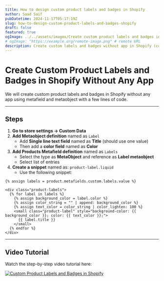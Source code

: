 ```yaml
---
title: How to design custom product labels and badges in Shopify
author: Saad Saif
pubDatetime: 2024-11-17T05:17:19Z
slug: how-to-design-custom-product-labels-and-badges-shopify
draft: false
featured: true
ogImage: ../../assets/images/Create custom product labels and badges in Shopify without any app.png # src/assets/images/example.png
# ogImage: "https://example.org/remote-image.png" # remote URL
description: Create custom labels and badges without app in Shopify (code snippet given).
---
```


# Create Custom Product Labels and Badges in Shopify Without Any App

We will create custom product labels and badges in Shopify without any app using metafield and metaobject with a few lines of code.

---

## Steps

1. **Go to store settings → Custom Data**
2. **Add Metaobject definition** named as `Label`
   - Add **Single line text field** named as **Title** (should use one value)
   - Then add a **color field** named as **Color**
3. **Add Products Metafield definition** named as `Labels`
   - Select the type as **MetaObject** and reference as **Label metaobject**
   - Select list of entries
4. **Create a snippet** named as: `product-label.liquid`
   - Use the following snippet:

```liquid
{% assign labels = product.metafields.custom.labels.value %}

<div class="product-labels">
  {% for label in labels %}
    {% assign background_color = label.color %}
    {% assign color_string = "" | append: background_color %}
    {% assign text_color = color_string | color_lighten: 100 %}
    <small class="product-label" style="background-color: {{ background_color }}; color: {{ text_color }};">
      {{ label.title }}
    </small>
  {% endfor %}
</div>
```

---

## Video Tutorial

Watch the step-by-step video tutorial here:

[![Custom Product Labels and Badges in Shopify](https://img.youtube.com/vi/hSl7Y2t_aNM/maxresdefault.jpg)](https://www.youtube.com/watch?v=hSl7Y2t_aNM)
